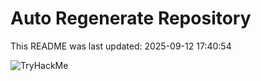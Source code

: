 # Auto Regenerate Repository

This README was last updated: 2025-09-12 17:40:54

 ![TryHackMe](https://tryhackme.com/badge/533634)